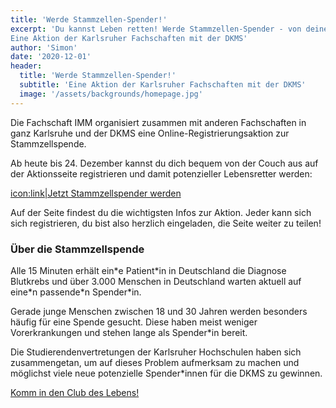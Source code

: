 ```yaml
---
title: 'Werde Stammzellen-Spender!'
excerpt: 'Du kannst Leben retten! Werde Stammzellen-Spender - von deiner Couch aus.
Eine Aktion der Karlsruher Fachschaften mit der DKMS'
author: 'Simon'
date: '2020-12-01'
header:
  title: 'Werde Stammzellen-Spender!'
  subtitle: 'Eine Aktion der Karlsruher Fachschaften mit der DKMS'
  image: '/assets/backgrounds/homepage.jpg'
---
```


Die Fachschaft IMM organisiert zusammen mit anderen Fachschaften in ganz
Karlsruhe und der DKMS eine Online-Registrierungsaktion zur Stammzellspende.

Ab heute bis 24. Dezember kannst du dich bequem von der Couch aus auf der Aktionsseite registrieren und damit potenzieller Lebensretter werden:

[icon:link|Jetzt Stammzellspender werden](https://www.dkms.de/studis-ka)

Auf der Seite findest du die wichtigsten Infos zur Aktion. Jeder kann sich sich
registrieren, du bist also herzlich eingeladen, die Seite weiter zu teilen!

### Über die Stammzellspende

Alle 15 Minuten erhält ein\*e Patient\*in in Deutschland die Diagnose Blutkrebs
und über 3.000 Menschen in Deutschland warten aktuell auf eine\*n passende\*n
Spender\*in.

Gerade junge Menschen zwischen 18 und 30 Jahren werden besonders häufig für eine
Spende gesucht. Diese haben meist weniger Vorerkrankungen und stehen lange als
Spender\*in bereit.

Die Studierendenvertretungen der Karlsruher Hochschulen haben sich
zusammengetan, um auf dieses Problem aufmerksam zu machen und möglichst viele
neue potenzielle Spender\*innen für die DKMS zu gewinnen.

[Komm in den Club des Lebens!](https://www.dkms.de/studis-ka)
